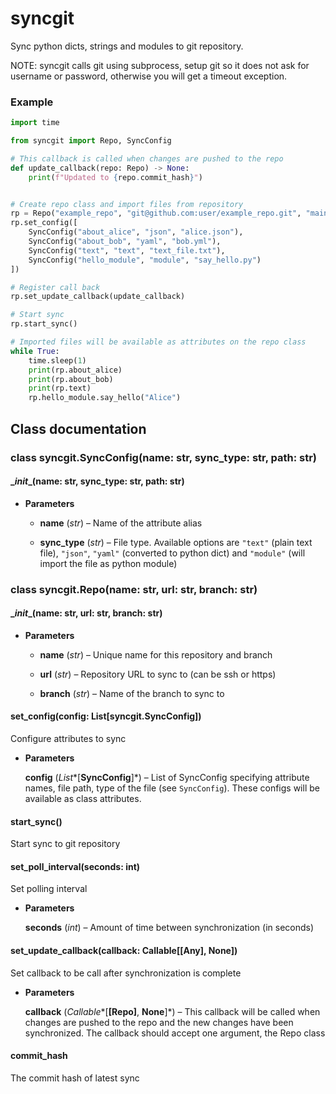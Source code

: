 # syncgit

Sync python dicts, strings and modules to git repository.

NOTE: syncgit calls git using subprocess, setup git so it does not ask for username or password,
otherwise you will get a timeout exception.


### Example 

```python
import time

from syncgit import Repo, SyncConfig

# This callback is called when changes are pushed to the repo
def update_callback(repo: Repo) -> None:
    print(f"Updated to {repo.commit_hash}")


# Create repo class and import files from repository
rp = Repo("example_repo", "git@github.com:user/example_repo.git", "main")
rp.set_config([
    SyncConfig("about_alice", "json", "alice.json"),
    SyncConfig("about_bob", "yaml", "bob.yml"),
    SyncConfig("text", "text", "text_file.txt"),
    SyncConfig("hello_module", "module", "say_hello.py")
])

# Register call back
rp.set_update_callback(update_callback)

# Start sync
rp.start_sync()

# Imported files will be available as attributes on the repo class
while True:
    time.sleep(1)
    print(rp.about_alice)
    print(rp.about_bob)
    print(rp.text)
    rp.hello_module.say_hello("Alice")

```

## Class documentation


### class syncgit.SyncConfig(name: str, sync_type: str, path: str)

#### \__init__(name: str, sync_type: str, path: str)

* **Parameters**

    
    * **name** (*str*) – Name of the attribute alias


    * **sync_type** (*str*) – File type. Available options are `"text"` (plain text file),
    `"json"`, `"yaml"` (converted to python dict) and `"module"`
    (will import the file as python module)



### class syncgit.Repo(name: str, url: str, branch: str)

#### \__init__(name: str, url: str, branch: str)

* **Parameters**

    
    * **name** (*str*) – Unique name for this repository and branch


    * **url** (*str*) – Repository URL to sync to (can be ssh or https)


    * **branch** (*str*) – Name of the branch to sync to



#### set_config(config: List[syncgit.SyncConfig])
Configure attributes to sync


* **Parameters**

    **config** (*List**[**SyncConfig**]*) – List of SyncConfig specifying attribute names, file path,
    type of the file (see `SyncConfig`). These configs will be available as class attributes.



#### start_sync()
Start sync to git repository


#### set_poll_interval(seconds: int)
Set polling interval


* **Parameters**

    **seconds** (*int*) – Amount of time between synchronization (in seconds)



#### set_update_callback(callback: Callable[[Any], None])
Set callback to be call after synchronization is complete


* **Parameters**

    **callback** (*Callable**[**[**Repo**]**, **None**]*) – This callback will be called when changes are pushed to the repo and
    the new changes have been synchronized. The callback should accept one
    argument, the Repo class



#### commit_hash
The commit hash of latest sync
